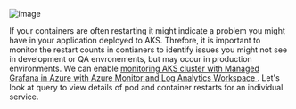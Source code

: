 ![image](https://user-images.githubusercontent.com/20109548/230769024-b53c8a0e-f538-4c4f-a701-836325427326.png)

 If your containers are often restarting it might indicate a problem you might have in your application deployed to AKS. Threfore, it is important to monitor the restart counts in contianers to identify issues you might not see in development or QA envronements, but may occur in production environments. We can enable <a href="https://learn.microsoft.com/en-us/azure/azure-monitor/containers/container-insights-enable-aks?WT.mc_id=AZ-MVP-5000590&tabs=portal-azure-monitor#existing-aks-cluster" target="_blank" rel="noopener"><span>monitoring AKS cluster with Managed Grafana in Azure with Azure Monitor and Log Analytics Workspace</span> </a>.  Let's look at query to view details of pod and container restarts for an individual service.
